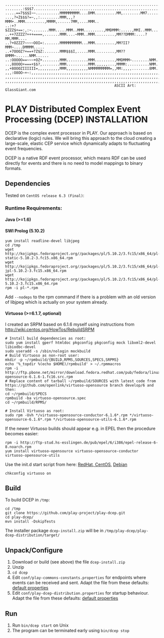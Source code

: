     ...........................................................................
    ........:$$$7..............................................................
    .....==7$$$I~~...........MMMMMMMMM....DMM..........MM,........MM7......MM..
    ...,?+Z$$$?=~,,:.........MMM,,,?MMM+..MMM.........,MMMM,......7MM,....MMM..
    ..:+?$ZZZ$+==:,:~........MMM.....MMM..MMM.........,MMDMMM:.....,MMI..MMM...
    ..++7ZZZZ?+++====,.......MMM....~MMM..MMM.........,MM??DMMM:....?MM,MMM....
    ..?+OZZZ7~~~~OOI=:.......MMMMMMMMMM...MMM.........,MM?II?MMM~....DMMMM.....
    ..+7OOOZ?+==+7Z$Z:.......MMM$$$I,.....MMM.........,MM??8MMM~......NMM......
    ..:OOOOO==~~~+OZ+........MMM..........MMM.........,MMDMMM~........NMM......
    ..,8OOOO+===+$$?,........MMM..........MMM.,,,,,...,MMMM:..........NMM......
    ,,+8OOOZIIIIII=,,,,,,,,,,MMM,,,,,,,,,,NMMMMMMMMM=,,MM:,,,,........8MM......
    ,,,:O8OO~+~:,,,,,,,,,,,,,,,,,,,,,,,,,,,,,,,,,,,,,,,,,,,,,,,,,,,,,,,,,,,,,,,
    ,,,,,,,,,,,,,,,,,,,,,,,,,,,,,,,,,,,,,,,,,,,,,,,,,,,,,,,,,,,,,,,,,,,,,,,,,,,
    ,,,,,,,,,,,,,,,,,,,,,,,,,,,,,,,,,,,,,,,,,,,,,,,,,,,,,,,,,,,,,,,,,,,,,,,,,,,
                                                      ASCII Art: GlassGiant.com

PLAY Distributed Complex Event Processing (DCEP) INSTALLATION
=============================================================
DCEP is the complex event processor in PLAY. Our approach is based on declarative
(logic) rules. We will bring this approach to the cloud creating a large-scale,
elastic CEP service which dynamically adapts to fluctuating event frequencies.

DCEP is a native RDF event processor, which means RDF can be used directly for
events and there is no need to model mappings to binary formats.

Dependencies
------------
Tested on `CentOS release 6.3 (Final)`:

### Runtime Requirements:
#### Java (>=1.6)
#### SWI Prolog (5.10.2)
```
yum install readline-devel libjpeg
cd /tmp
wget http://kojipkgs.fedoraproject.org//packages/pl/5.10.2/3.fc15/x86_64/pl-static-5.10.2-3.fc15.x86_64.rpm
wget http://kojipkgs.fedoraproject.org//packages/pl/5.10.2/3.fc15/x86_64/pl-jpl-5.10.2-3.fc15.x86_64.rpm
wget http://kojipkgs.fedoraproject.org//packages/pl/5.10.2/3.fc15/x86_64/pl-5.10.2-3.fc15.x86_64.rpm
rpm -i pl-*.rpm
```
Add `--nodeps` to the rpm command if there is a problem with an old version of libjpeg which is actually on your system already.

#### Virtuoso (>=6.1.7, optional)
I created an SRPM based on 6.1.6 myself using instructions from http://wiki.centos.org/HowTos/RebuildSRPM 
```
# Install build dependencies as root:
sudo yum install gperf htmldoc pkgconfig pkgconfig mock libxml2-devel libiodbc-devel
sudo useradd -s /sbin/nologin mockbuild
# Build Virtuoso as non-root user:
mkdir -p ~/rpmbuild/{BUILD,RPMS,SOURCES,SPECS,SRPMS}
echo '%_topdir %(echo $HOME)/rpmbuild' > ~/.rpmmacros
rpm -i http://ftp.pbone.net/mirror/download.fedora.redhat.com/pub/fedora/linux/updates/16/SRPMS/virtuoso-opensource-6.1.6-1.fc16.src.rpm
# Replace content of tarball ~/rpmbuild/SOURCES with latest code from https://github.com/openlink/virtuoso-opensource branch develop/6 and then:
cd ~/rpmbuild/SPECS
rpmbuild -ba virtuoso-opensource.spec
cd ~/rpmbuild/RPMS/

# Install Virtuoso as root:
sudo rpm -Uvh */virtuoso-opensource-conductor-6.1.6*.rpm */virtuoso-opensource-6.1.6*.rpm */virtuoso-opensource-utils-6.1.6*.rpm
```

If the newer Virtuoso builds should appear e.g. in EPEL then the procedure becomes easier:
```
rpm -i http://ftp-stud.hs-esslingen.de/pub/epel/6/i386/epel-release-6-8.noarch.rpm
yum install virtuoso-opensource virtuoso-opensource-conductor virtuoso-opensource-utils
```
Use the init.d start script from here: [RedHat, CentOS](https://gist.github.com/stuehmer/5481356), [Debian](http://tw2.tw.rpi.edu/zhengj3/virtuoso/virtuoso-opensource-6.1.1/debian/init.d)
```
chkconfig virtuoso on
```

Build
-----
To build DCEP in `/tmp`:
```
cd /tmp
git clone https://github.com/play-project/play-dcep.git
cd play-dcep/
mvn install -DskipTests
```
The installer package `dcep-install.zip` will be in `/tmp/play-dcep/play-dcep-distribution/target/`

Unpack/Configure
----------------
1. Download or build (see above) the file `dcep-install.zip`
2. Unzip
3. `cd dcep`
4. Edit `conf/play-commons-constants.properties` for endpoints where events can be received and sent. Adapt the file from these defaults: [default properties](https://github.com/play-project/play-commons/blob/master/play-commons-constants/src/main/resources/play-commons-constants-defaults.properties)
5. Edit `conf/play-dcep-distribution.properties` for startup behaviour. Adapt the file from these defaults: [default properties](https://github.com/play-project/play-dcep/blob/master/play-dcep-api/src/main/resources/play-dcep-distribution-defaults.properties)

Run
---
1. Run `bin/dcep start` on Unix
2. The program can be terminated early using `bin/dcep stop`
